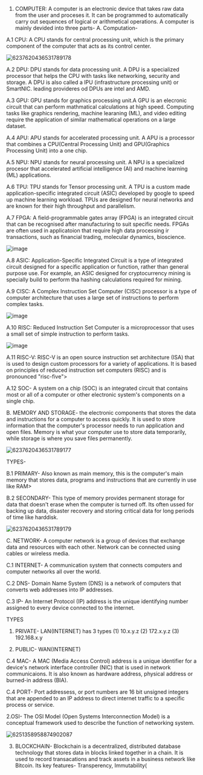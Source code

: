 1. COMPUTER: A computer is an electronic device that takes raw data from the user and proceses it. It can be programmed to automatically carry out sequences of logical or arithmetical operations. A computer is mainly devided into three parts-
A. Computation-

A.1 CPU: A CPU stands for central processing unit, which is the primary component of the computer that acts as its control center. 

![6237620436531789178](https://github.com/user-attachments/assets/b6f08d92-4294-46d0-9074-2a9237606471)


A.2 DPU: DPU stands for data processing unit. A DPU is a specialized processor that helps the CPU with tasks like networking, security and storage. A DPU is also called a IPU (infrastructure processing unit) or SmartNIC. leading provideres od DPUs are intel and AMD.

A.3 GPU: GPU stands for graphics processing unit.A GPU is an elecronic circuit that can perform mathmatical calculations at high speed. Computing tasks like graphics rendering, machine learaning (ML), and video editing require the application of similar mathematical operations on a large dataset.

A.4 APU: APU stands for accelerated processing unit. A APU is a processor that combines a CPU(Central Processing Unit) and GPU(Graphics Processing Unit) into a one chip.

A.5 NPU: NPU stands for neural processing unit. A NPU is a specialized procesor that accelerated artificial intelligence (AI) and machine learning (ML) applications.

A.6 TPU: TPU stands for Tensor processing unit. A TPU is a custom made application-specific integrated circuit (ASIC) developed by google to speed up machine learning workload. TPUs are designed for neural networks and are known for their high throughput and parallelism.

A.7 FPGA: A field-programmable gates array (FPGA) is an integrated circuit that can  be recognised after manufacturing to suit specific needs. FPGAs are often used in applicatoion that require high data processing ir transactions, such as financial trading, molecular dynamics, bioscience.

![image](https://github.com/user-attachments/assets/678ca332-775d-4cac-8b29-a334261b83e7)

A.8 ASIC: Application-Specific Integrated Circuit is a type of integrated circuit designed for a specific application or function, rather than general purpose use. For example, an ASIC designed for cryptocurrency mining is specially build to perform tha hashing calculations required for mining.

A.9 CISC: A Complex Instruction Set Computer (CISC) processor is a type of computer architecture that uses a large set of instructions to perform complex tasks.

![image](https://github.com/user-attachments/assets/28d115c2-1bcf-45b4-8ad3-7b713c3005fb)

A.10 RISC: Reduced Instruction Set Computer is a microprocessor that uses a small set of simple instruction to perform tasks.

![image](https://github.com/user-attachments/assets/99d692b5-a0c5-4a42-a98f-46dc67c2dc63)

A.11 RISC-V: RISC-V is an open source instruction set architecture (ISA) that is used to design custom processors for a variety of applications. It is based on principles of reduced instruction set computers (RISC) and is pronounced "risc-five">

A.12 SOC- A system on a chip (SOC) is an integrated circuit that contains most or all of a computer or other electronic system's components on a single chip.


B. MEMORY AND STORAGE-  the electronic components that stores the data and instructions for a computer to access quickly. It is used to store information that the computer's processor needs to run application and open files. Memory is what your computer use to store data temporarily, while storage is where you save files permanently.

![6237620436531789177](https://github.com/user-attachments/assets/40ca3ae5-e5b1-44d8-bd9b-e0d23e24230a)


TYPES-

B.1 PRIMARY- Also known as main memory, this is the computer's main memory that stores data, programs and instructions that are currently in use like RAM>

B.2 SECONDARY- This type of memory provides permanent storage for data that doesn't erase when the computer is turned off. Its often ussed for backing up data, disaster recovery and storing critical data for long periods of time like harddisk.

![6237620436531789179](https://github.com/user-attachments/assets/9ad774b9-7f85-4e64-9328-57677ee14b86)



C. NETWORK- A computer network is a group of devices that exchange data and resources with each other. Network can be connected using cables or wireless media.

C.1 INTERNET- A communication system that connects computers and computer networks all over the world.

C.2 DNS- Domain Name System (DNS)  is  a network of computers that converts web addresses into IP addresses.

C.3 IP- An Internet Protocol (IP) address is the unique identifying number assigned to every device connected to the internet.

TYPES

1. PRIVATE- LAN(INTERNET) has 3 types (1) 10.x.y.z (2) 172.x.y.z (3) 192.168.x.y

2. PUBLIC- WAN(INTERNET)

C.4 MAC- A MAC (Media Access Control) address is a unique identifier for a device's network interface controller (NIC) that is used in network communicaions. It is also known as hardware address, physical address or burned-in address (BIA).

C.4 PORT- Port addressess, or port numbers are 16 bit unsigned integers that are appended to an IP address to direct internet traffic to a specific process or service.

2.OSI- The OSI Model (Open Systems Interconnection Model) is a conceptual framework used to describe the function of networking system.

![6251358958874902087](https://github.com/user-attachments/assets/1a713719-2ff7-4b17-a437-a8035d58664c)

3. BLOCKCHAIN- Blockchain is a decentralized, distributed database technology that stores data in blocks linked together in a chain. It is used to record transacations and track assets in a business network like Bitcoin. Its key features- Transperency, Immutability( 
